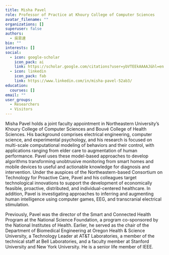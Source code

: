 ```yaml
---
title: Misha Pavel
role: Professor of Practice at Khoury College of Computer Sciences
avatar_filename: ""
organizations: []
superuser: false
authors:
  - 吳恩達
bio: ""
interests: []
social:
  - icon: google-scholar
    icon_pack: ai
    link: https://scholar.google.com/citations?user=ybVTEEkAAAAJ&hl=en
  - icon: linkedin
    icon_pack: fab
    link: https://www.linkedin.com/in/misha-pavel-52ab3/
education:
  courses: []
email: ""
user_groups:
  - Researchers
  - Visitors
---
```

Misha Pavel holds a joint faculty appointment in Northeastern University’s Khoury College of Computer Sciences and Bouvé College of Health Sciences. His background comprises electrical engineering, computer science, and experimental psychology, and his research is focused on multi-scale computational modeling of behaviors and their control, with applications ranging from elder care to augmentation of human performance. Pavel uses these model-based approaches to develop algorithms transforming unobtrusive monitoring from smart homes and mobile devices to useful and actionable knowledge for diagnosis and intervention. Under the auspices of the Northeastern-based Consortium on Technology for Proactive Care, Pavel and his colleagues target technological innovations to support the development of economically feasible, proactive, distributed, and individual-centered healthcare. In addition, Pavel is investigating approaches to inferring and augmenting human intelligence using computer games, EEG, and transcranial electrical stimulation.

Previously, Pavel was the director of the Smart and Connected Health Program at the National Science Foundation, a program co-sponsored by the National Institutes of Health. Earlier, he served as the chair of the Department of Biomedical Engineering at Oregon Health & Science University, a Technology Leader at AT&T Laboratories, a member of the technical staff at Bell Laboratories, and a faculty member at Stanford University and New York University. He is a senior life member of IEEE.